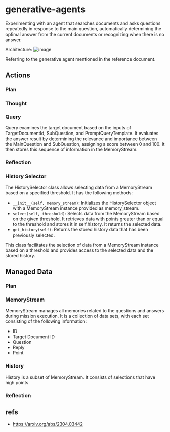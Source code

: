 # generative-agents
Experimenting with an agent that searches documents and asks questions repeatedly in response to the main question, automatically determining the optimal answer from the current documents or recognizing when there is no answer.

Architecture:
![image](https://github.com/tmori/generative-agents/assets/164193/af314803-6c7f-460f-917e-e642479229df)


Referring to the generative agent mentioned in the reference document.

## Actions
### Plan

### Thought

### Query
Query examines the target document based on the inputs of TargetDocumentId, SubQuestion, and PromptQueryTemplate. It evaluates the answer result by determining the relevance and importance between the MainQuestion and SubQuestion, assigning a score between 0 and 100. It then stores this sequence of information in the MemoryStream.

### Reflection

### History Selector
The HistorySelector class allows selecting data from a MemoryStream based on a specified threshold. It has the following methods:

- `__init__(self, memory_stream)`: Initializes the HistorySelector object with a MemoryStream instance provided as memory_stream.
- `select(self, threshold)`: Selects data from the MemoryStream based on the given threshold. It retrieves data with points greater than or equal to the threshold and stores it in self.history. It returns the selected data.
- `get_history(self)`: Returns the stored history data that has been previously selected.

This class facilitates the selection of data from a MemoryStream instance based on a threshold and provides access to the selected data and the stored history.

## Managed Data

### Plan

### MemoryStream
MemoryStream manages all memories related to the questions and answers during mission execution.
It is a collection of data sets, with each set consisting of the following information:

- ID
- Target Document ID
- Question
- Reply
- Point

### History
History is a subset of MemoryStream. It consists of selections that have high points.

### Reflection

## refs
* https://arxiv.org/abs/2304.03442
